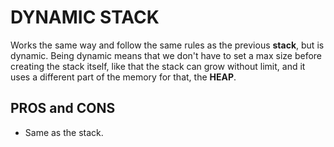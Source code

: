
# DYNAMIC STACK  

Works the same way and follow the same rules as the previous **stack**, but is dynamic. Being dynamic means that we don't have to set a max size before creating the stack itself, like that the stack can grow without limit, and it uses a different part of the memory for that, the **HEAP**.  

## PROS and CONS  

- Same as the stack.  
